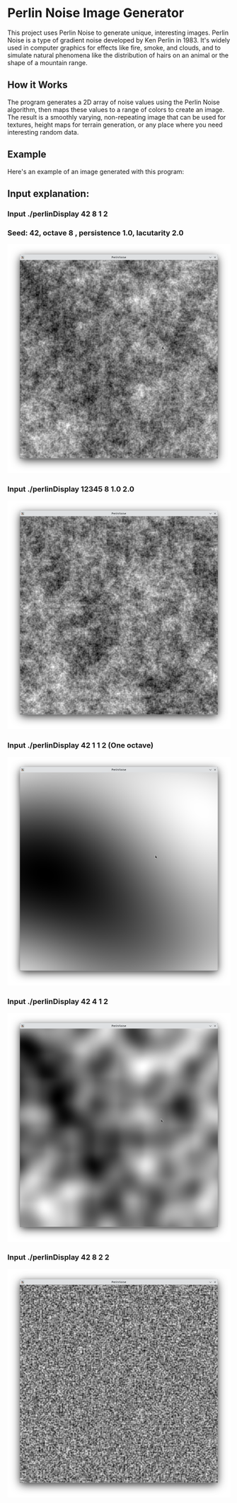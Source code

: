 # Perlin Noise Image Generator

This project uses Perlin Noise to generate unique, interesting images. Perlin Noise is a type of gradient noise developed by Ken Perlin in 1983. It's widely used in computer graphics for effects like fire, smoke, and clouds, and to simulate natural phenomena like the distribution of hairs on an animal or the shape of a mountain range.

## How it Works

The program generates a 2D array of noise values using the Perlin Noise algorithm, then maps these values to a range of colors to create an image. The result is a smoothly varying, non-repeating image that can be used for textures, height maps for terrain generation, or any place where you need interesting random data.

## Example

Here's an example of an image generated with this program:

## Input explanation:
### Input ./perlinDisplay 42 8 1 2 
### Seed: 42, octave 8 , persistence 1.0, lacutarity 2.0

![Example1](screen/Noise_42_8_1_2.png)

### Input ./perlinDisplay 12345 8 1.0 2.0
![Example2](screen/Noise_12345_8_1_2.png)

### Input ./perlinDisplay 42 1 1 2 (One octave)
![Example3](screen/Noise_42_1_1_2.png)

### Input ./perlinDisplay 42 4 1 2 
![Example4](screen/Noise_42_4_1_2.png)

### Input ./perlinDisplay 42 8 2 2 
![Example5](screen/Noise_42_8_2_2.png)

